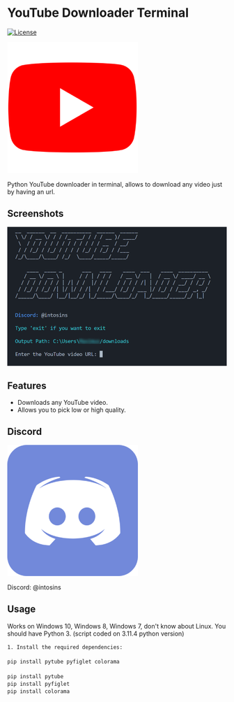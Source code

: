 # YouTube Downloader Terminal
[![License](https://img.shields.io/badge/License-MIT-blue.svg)](LICENSE)

![Icon1](icons/youtube.png)

Python YouTube downloader in terminal, allows to download any video just by having an url.

## Screenshots

![Project1](icons/project.png)

## Features

- Downloads any YouTube video.
- Allows you to pick low or high quality.

## Discord

![Icon2](icons/discord.png)

Discord: @intosins
  
## Usage

Works on Windows 10, Windows 8, Windows 7, don't know about Linux.
You should have Python 3. (script coded on 3.11.4 python version)

```bash
1. Install the required dependencies:

pip install pytube pyfiglet colorama

pip install pytube
pip install pyfiglet
pip install colorama

